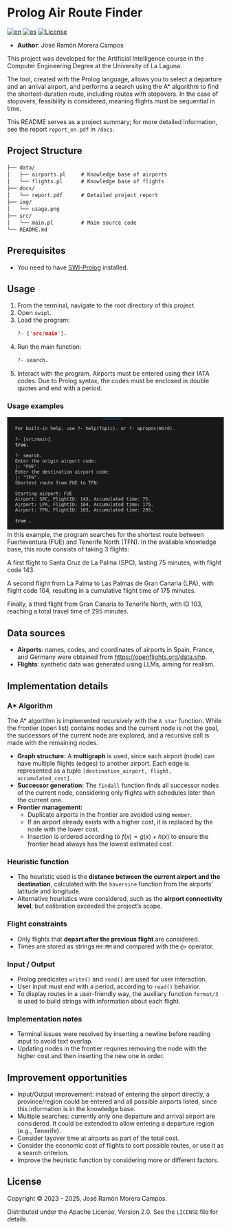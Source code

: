 # Prolog Air Route Finder
[![en](https://img.shields.io/badge/lang-en-red.svg)](https://github.com/jose-r-morera/Prolog_Air_Routes_Finder/blob/main/README.md)
[![es](https://img.shields.io/badge/lang-es-yellow.svg)](https://github.com/jose-r-morera/Prolog_Air_Routes_Finder/blob/main/README.es.md)
[![License](https://img.shields.io/badge/License-Apache_2.0-blue.svg)](https://opensource.org/licenses/Apache-2.0)
* **Author**: José Ramón Morera Campos

This project was developed for the Artificial Intelligence course in the Computer Engineering Degree at the University of La Laguna.

The tool, created with the Prolog language, allows you to select a departure and an arrival airport, and performs a search using the A* algorithm to find the shortest-duration route, including routes with stopovers. In the case of stopovers, feasibility is considered, meaning flights must be sequential in time.

This README serves as a project summary; for more detailed information, see the report `report_en.pdf` in `/docs`.

## Project Structure

~~~
├── data/  
│   ├── airports.pl     # Knowledge base of airports  
│   └── flights.pl      # Knowledge base of flights  
├── docs/  
│   └── report.pdf      # Detailed project report  
├── img/  
│   └── usage.png  
├── src/  
│   └── main.pl         # Main source code  
└── README.md  
~~~

## Prerequisites
* You need to have [SWI-Prolog](https://www.swi-prolog.org/download/stable) installed.

## Usage
1. From the terminal, navigate to the root directory of this project.
2. Open `swipl`.
3. Load the program: 
   ~~~prolog
   ?- ['src/main'].
   ~~~ 
4. Run the main function:
   ~~~prolog
   ?- search.
   ~~~
5. Interact with the program. Airports must be entered using their IATA codes. Due to Prolog syntax, the codes must be enclosed in double quotes and end with a period.

### Usage examples
![Execution example](img/usage.png)  
In this example, the program searches for the shortest route between Fuerteventura (FUE) and Tenerife North (TFN). In the available knowledge base, this route consists of taking 3 flights:

A first flight to Santa Cruz de La Palma (SPC), lasting 75 minutes, with flight code 143.  

A second flight from La Palma to Las Palmas de Gran Canaria (LPA), with flight code 104, resulting in a cumulative flight time of 175 minutes.  

Finally, a third flight from Gran Canaria to Tenerife North, with ID 103, reaching a total travel time of 295 minutes.  

## Data sources
* **Airports**: names, codes, and coordinates of airports in Spain, France, and Germany were obtained from <https://openflights.org/data.php>.
* **Flights**: synthetic data was generated using LLMs, aiming for realism.

## Implementation details

### A* Algorithm
The A* algorithm is implemented recursively with the `A_star` function. While the frontier (open list) contains nodes and the current node is not the goal, the successors of the current node are explored, and a recursive call is made with the remaining nodes.

- **Graph structure:** A **multigraph** is used, since each airport (node) can have multiple flights (edges) to another airport. Each edge is represented as a tuple `[destination_airport, flight, accumulated_cost]`.
- **Successor generation:** The `findall` function finds all successor nodes of the current node, considering only flights with schedules later than the current one.
- **Frontier management:**  
  - Duplicate airports in the frontier are avoided using `member`.  
  - If an airport already exists with a higher cost, it is replaced by the node with the lower cost.  
  - Insertion is ordered according to $f(x) = g(x) + h(x)$ to ensure the frontier head always has the lowest estimated cost.

### Heuristic function
- The heuristic used is the **distance between the current airport and the destination**, calculated with the `haversine` function from the airports’ latitude and longitude.  
- Alternative heuristics were considered, such as the **airport connectivity level**, but calibration exceeded the project’s scope.

### Flight constraints
- Only flights that **depart after the previous flight** are considered.  
- Times are stored as strings `HH:MM` and compared with the `@>` operator.

### Input / Output
- Prolog predicates `write()` and `read()` are used for user interaction.  
- User input must end with a period, according to `read()` behavior.  
- To display routes in a user-friendly way, the auxiliary function `format/3` is used to build strings with information about each flight.

### Implementation notes
- Terminal issues were resolved by inserting a newline before reading input to avoid text overlap.  
- Updating nodes in the frontier requires removing the node with the higher cost and then inserting the new one in order.  

## Improvement opportunities
* Input/Output improvement: instead of entering the airport directly, a province/region could be entered and all possible airports listed, since this information is in the knowledge base.  
* Multiple searches: currently only one departure and arrival airport are considered. It could be extended to allow entering a departure region (e.g., Tenerife).  
* Consider layover time at airports as part of the total cost.  
* Consider the economic cost of flights to sort possible routes, or use it as a search criterion.  
* Improve the heuristic function by considering more or different factors.  

## License

Copyright © 2023 - 2025, José Ramón Morera Campos.

Distributed under the Apache License, Version 2.0. See the `LICENSE` file for details.
